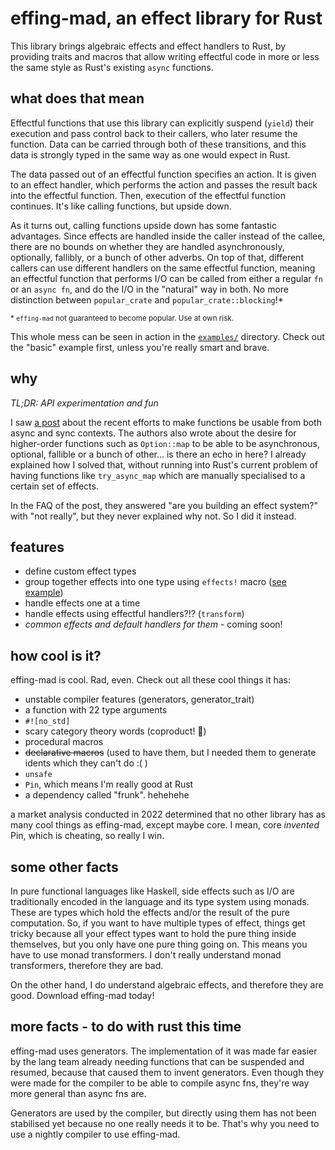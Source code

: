 # effing-mad, an effect library for Rust
This library brings algebraic effects and effect handlers to Rust, by providing traits and macros
that allow writing effectful code in more or less the same style as Rust's existing `async`
functions.

## what does that mean
Effectful functions that use this library can explicitly suspend (`yield`) their execution and pass
control back to their callers, who later resume the function. Data can be carried through both of
these transitions, and this data is strongly typed in the same way as one would expect in Rust.

The data passed out of an effectful function specifies an action. It is given to an effect handler,
which performs the action and passes the result back into the effectful function. Then, execution
of the effectful function continues. It's like calling functions, but upside down.

As it turns out, calling functions upside down has some fantastic advantages. Since effects are
handled inside the caller instead of the callee, there are no bounds on whether they are handled
asynchronously, optionally, fallibly, or a bunch of other adverbs. On top of that, different
callers can use different handlers on the same effectful function, meaning an effectful function
that performs I/O can be called from either a regular `fn` or an `async fn`, and do the I/O in the
"natural" way in both. No more distinction between `popular_crate` and `popular_crate::blocking`!\*

<sup>\* `effing-mad` not guaranteed to become popular. Use at own risk.</sup>

This whole mess can be seen in action in the [`examples/`](./examples/) directory. Check out the
"basic" example first, unless you're really smart and brave.

## why
*TL;DR: API experimentation and fun*

I saw [a post](https://blog.rust-lang.org/inside-rust/2022/07/27/keyword-generics.html) about the
recent efforts to make functions be usable from both async and sync contexts. The authors also
wrote about the desire for higher-order functions such as `Option::map` to be able to be
asynchronous, optional, fallible or a bunch of other... is there an echo in here? I already
explained how I solved that, without running into Rust's current problem of having functions like
`try_async_map` which are manually specialised to a certain set of effects.

In the FAQ of the post, they answered "are you building an effect system?" with "not really", but
they never explained why not. So I did it instead.

## features
* define custom effect types
* group together effects into one type using `effects!` macro ([see example](./examples/effects_macro.rs))
* handle effects one at a time
* handle effects using effectful handlers?!? (`transform`)
* *common effects and default handlers for them* - coming soon!

## how cool is it?
effing-mad is cool. Rad, even. Check out all these cool things it has:
* unstable compiler features (generators, generator_trait)
* a function with 22 type arguments
* `#![no_std]`
* scary category theory words (coproduct! 👻)
* procedural macros
* ~~declarative macros~~ (used to have them, but I needed them to generate idents which they can't do :( )
* `unsafe`
* `Pin`, which means I'm really good at Rust
* a dependency called "frunk". hehehehe

a market analysis conducted in 2022 determined that no other library has as many cool things as
effing-mad, except maybe core. I mean, core *invented* Pin, which is cheating, so really I win.

## some other facts
In pure functional languages like Haskell, side effects such as I/O are traditionally encoded in
the language and its type system using monads. These are types which hold the effects and/or the
result of the pure computation. So, if you want to have multiple types of effect, things get tricky
because all your effect types want to hold the pure thing inside themselves, but you only have one
pure thing going on. This means you have to use monad transformers. I don't really understand monad
transformers, therefore they are bad.

On the other hand, I do understand algebraic effects, and therefore they are good. Download
effing-mad today!

## more facts - to do with rust this time
effing-mad uses generators. The implementation of it was made far easier by the lang team already
needing functions that can be suspended and resumed, because that caused them to invent generators.
Even though they were made for the compiler to be able to compile async fns, they're way more
general than async fns are.

Generators are used by the compiler, but directly using them has not been stabilised yet because no
one really needs it to be. That's why you need to use a nightly compiler to use effing-mad.
